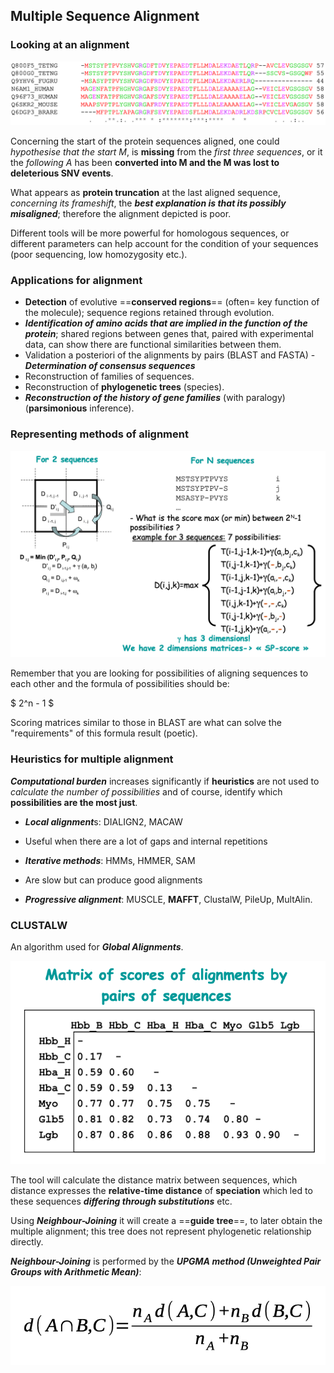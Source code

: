 ## Multiple Sequence Alignment

### Looking at an alignment

![](<Screenshot 2024-10-22 at 08.55.56.png>)

Concerning the start of the protein sequences aligned, one could *hypothesise that the start M*, is **missing** from the *first three sequences*, or it the *following A* has been **converted into M and the M was lost to deleterious SNV events**.

What appears as **protein truncation** at the last aligned sequence, *concerning its frameshift*, the ***best explanation is that its possibly misaligned***; therefore the alignment depicted is poor. 

Different tools will be more powerful for homologous sequences, or different parameters can help account for the condition of your sequences (poor sequencing, low homozygosity etc.).

### Applications for alignment

- **Detection** of evolutive ==**conserved regions**== (often= key function of the molecule); sequence regions retained through evolution.
- ***Identification of amino acids that are implied in the function of the protein***; shared regions between genes that, paired with experimental data, can show there are functional similarities between them.
- Validation a posteriori of the alignments by pairs (BLAST and FASTA) - ***Determination of consensus sequences***
- Reconstruction of families of sequences.
- Reconstruction of **phylogenetic trees** (species).
- ***Reconstruction of the history of gene families*** (with paralogy) (**parsimonious** inference).

### Representing methods of alignment

![alt text](<Screenshot 2024-10-22 at 09.13.18.png>)

Remember that you are looking for possibilities of aligning sequences to each other and the formula of possibilities should be:

$ 2^n - 1 $

Scoring matrices similar to those in BLAST are what can solve the "requirements" of this formula result (poetic).

### Heuristics for multiple alignment

***Computational burden*** increases significantly if **heuristics** are not used to *calculate the number of possibilities* and of course, identify which **possibilities are the most just**.

* ***Local alignment***s: DIALIGN2, MACAW

- Useful when there are a lot of gaps and internal repetitions

* ***Iterative methods***: HMMs, HMMER, SAM

- Are slow but can produce good alignments

* ***Progressive alignment***: MUSCLE, **MAFFT**, ClustalW, PileUp, MultAlin.

### CLUSTALW

An algorithm used for ***Global Alignments***.

![alt text](<Screenshot 2024-10-22 at 09.26.40.png>)

The tool will calculate the distance matrix between sequences, which distance expresses the **relative-time distance** of **speciation** which led to these sequences ***differing through substitutions*** etc.

Using ***Neighbour-Joining*** it will create a ==**guide tree**==, to later obtain the multiple alignment; this tree does not represent phylogenetic relationship directly.

***Neighbour-Joining*** is performed by the ***UPGMA method (Unweighted Pair Groups with Arithmetic Mean)***:

![alt text](<Screenshot 2024-10-22 at 09.34.30.png>)


